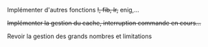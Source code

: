 Implémenter d'autres fonctions ~~!, fib, lr,~~ enig,...

~~Implémenter la gestion du cache, interruption commande en cours...~~

Revoir la gestion des grands nombres et limitations
